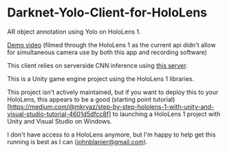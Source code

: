 # Darknet-Yolo-Client-for-HoloLens

AR object annotation using Yolo on HoloLens 1. 

[Demo video](https://jblanier.net/media/HololensDemo.mp4) (filmed through the HoloLens 1 as the current api didn't allow for simultaneous camera use by both this app and recording software)

This client relies on serverside CNN inference using [this server](https://github.com/JBLanier/Darknet-Yolo-Server-for-HoloLens).

This is a Unity game engine project using the HoloLens 1 libraries.

This project isn't actively maintained, but if you want to deploy this to your HoloLens, this appears to be a good (starting point tutorial)[https://medium.com/@mkryaz/step-by-step-hololens-1-with-unity-and-visual-studio-tutorial-4601d5dfcc8f] to launching a HoloLens 1 project with Unity and Visual Studio on Windows. 

I don't have access to a HoloLens anymore, but I'm happy to help get this running is best as I can (johnblanier@gmail.com).
